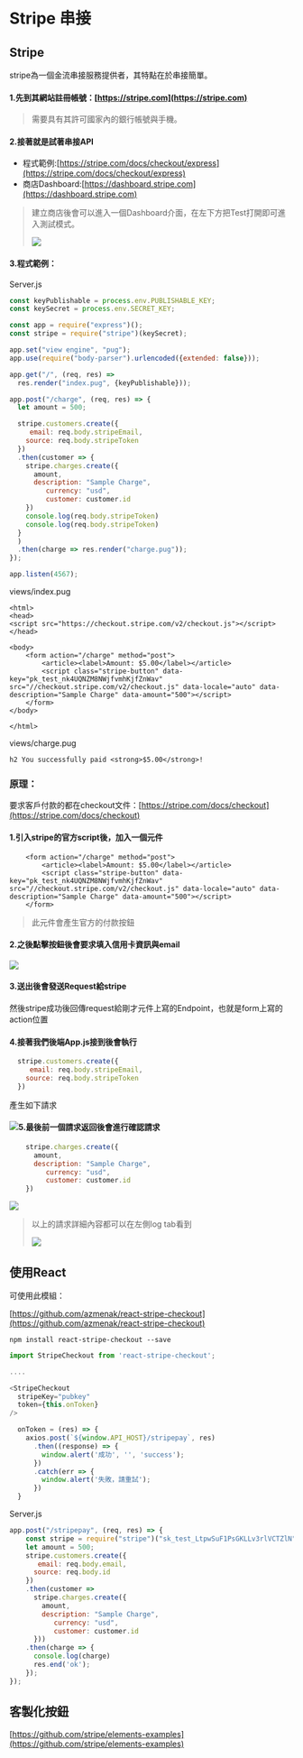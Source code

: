 # Stripe 串接

## Stripe

stripe為一個金流串接服務提供者，其特點在於串接簡單。

#### 1.先到其網站註冊帳號：[https://stripe.com](https://stripe.com)

> 需要具有其許可國家內的銀行帳號與手機。

#### 2.接著就是試著串接API

* 程式範例:[https://stripe.com/docs/checkout/express](https://stripe.com/docs/checkout/express)
* 商店Dashboard:[https://dashboard.stripe.com](https://dashboard.stripe.com)

> 建立商店後會可以進入一個Dashboard介面，在左下方把Test打開即可進入測試模式。
>
> ![](../.gitbook/assets/screen-shot-2018-08-17-at-3.13.45-pm.png)

#### 3.程式範例：

Server.js

```javascript
const keyPublishable = process.env.PUBLISHABLE_KEY;
const keySecret = process.env.SECRET_KEY;

const app = require("express")();
const stripe = require("stripe")(keySecret);

app.set("view engine", "pug");
app.use(require("body-parser").urlencoded({extended: false}));

app.get("/", (req, res) =>
  res.render("index.pug", {keyPublishable}));

app.post("/charge", (req, res) => {
  let amount = 500;

  stripe.customers.create({
     email: req.body.stripeEmail,
    source: req.body.stripeToken
  })
  .then(customer => {
    stripe.charges.create({
      amount,
      description: "Sample Charge",
         currency: "usd",
         customer: customer.id
    })
    console.log(req.body.stripeToken)
    console.log(req.body.stripeToken)
  }
  )
  .then(charge => res.render("charge.pug"));
});

app.listen(4567);
```

views/index.pug

```text
<html>
<head>
<script src="https://checkout.stripe.com/v2/checkout.js"></script></head>

<body>
    <form action="/charge" method="post">
        <article><label>Amount: $5.00</label></article>
        <script class="stripe-button" data-key="pk_test_nk4UQNZM8NWjfvmhKjfZnWav" src="//checkout.stripe.com/v2/checkout.js" data-locale="auto" data-description="Sample Charge" data-amount="500"></script>
    </form>
</body>

</html>
```

views/charge.pug

```markup
h2 You successfully paid <strong>$5.00</strong>!
```

### 原理：

要求客戶付款的都在checkout文件：[https://stripe.com/docs/checkout](https://stripe.com/docs/checkout)

#### 1.引入stripe的官方script後，加入一個元件

```markup
    <form action="/charge" method="post">
        <article><label>Amount: $5.00</label></article>
        <script class="stripe-button" data-key="pk_test_nk4UQNZM8NWjfvmhKjfZnWav" src="//checkout.stripe.com/v2/checkout.js" data-locale="auto" data-description="Sample Charge" data-amount="500"></script>
    </form>
```

> 此元件會產生官方的付款按鈕

#### 2.之後點擊按鈕後會要求填入信用卡資訊與email

![](../.gitbook/assets/screen-shot-2018-08-17-at-3.22.28-pm.png)

#### 3.送出後會發送Request給stripe

然後stripe成功後回傳request給剛才元件上寫的Endpoint，也就是form上寫的action位置

#### 4.接著我們後端App.js接到後會執行

```javascript
  stripe.customers.create({
     email: req.body.stripeEmail,
    source: req.body.stripeToken
  })
```

產生如下請求

#### ![](../.gitbook/assets/screen-shot-2018-08-17-at-3.20.39-pm.png)5.最後前一個請求返回後會進行確認請求

```javascript
    stripe.charges.create({
      amount,
      description: "Sample Charge",
         currency: "usd",
         customer: customer.id
    })
```

![](../.gitbook/assets/screen-shot-2018-08-17-at-3.26.43-pm.png)

> 以上的請求詳細內容都可以在左側log tab看到
>
> ![](../.gitbook/assets/screen-shot-2018-08-17-at-3.27.20-pm.png)

## 使用React

可使用此模組：

[https://github.com/azmenak/react-stripe-checkout](https://github.com/azmenak/react-stripe-checkout)

```text
npm install react-stripe-checkout --save
```

```javascript
import StripeCheckout from 'react-stripe-checkout';

....

<StripeCheckout
  stripeKey="pubkey"
  token={this.onToken}
/>
```

```javascript
  onToken = (res) => {
    axios.post(`${window.API_HOST}/stripepay`, res)
      .then((response) => {
        window.alert('成功', '', 'success');
      })
      .catch(err => {
        window.alert('失敗，請重試');
      })
  }
```

Server.js

```javascript
app.post("/stripepay", (req, res) => {
    const stripe = require("stripe")("sk_test_LtpwSuF1PsGKLLv3rlVCTZlN");
    let amount = 500;
    stripe.customers.create({
       email: req.body.email,
      source: req.body.id
    })
    .then(customer =>
      stripe.charges.create({
        amount,
        description: "Sample Charge",
           currency: "usd",
           customer: customer.id
      }))
    .then(charge => {
      console.log(charge)
      res.end('ok');
    });
});
```

## 客製化按鈕

[https://github.com/stripe/elements-examples](https://github.com/stripe/elements-examples)

